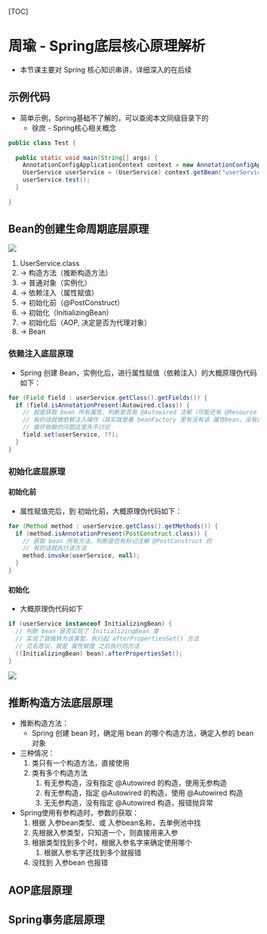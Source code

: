 [TOC]

# 周瑜 - Spring底层核心原理解析

- 本节课主要对 Spring 核心知识串讲，详细深入的在后续

## 示例代码

- 简单示例，Spring基础不了解的，可以查阅本文同级目录下的
  - 徐庶 - Spring核心相关概念

```java
public class Test {
  
  public static void main(String[] args) {
    AnnotationConfigApplicationContext context = new AnnotationConfigApplicationContext(AppConfig.class);
    UserService userService = (UserService) context.getBean("userService");
    userService.test();
  }
  
}
```

## Bean的创建生命周期底层原理

![](https://agefades-note.oss-cn-beijing.aliyuncs.com/1635213100449.png)

1. UserService.class 
2. -> 构造方法（推断构造方法）
3. -> 普通对象（实例化）
4. -> 依赖注入（属性赋值）
5. -> 初始化前（@PostConstruct）
6. -> 初始化（InitializingBean）
7. -> 初始化后（AOP, 决定是否为代理对象）
8. -> Bean

### 依赖注入底层原理

- Spring 创建 Bean，实例化后，进行属性赋值（依赖注入）的大概原理伪代码如下：

```java
for (Field field : userService.getClass().getFields()) {
  if (field.isAnnotationPresent(Autowired.class)) {
    // 就是获取 bean 所有属性，判断是否有 @Autowired 注解（可能还有 @Resource 注解之类等情况）
    // 有的话就做依赖注入操作（其实就是看 beanFactory 里有没有该 属性bean，没有就创建该 属性bean 再赋值）
    // 循环依赖的问题这里先不讨论
    field.set(userService, ??);
  }
}
```

### 初始化底层原理

#### 初始化前

- 属性赋值完后，到 初始化前，大概原理伪代码如下：

```java
for (Method method : userService.getClass().getMethods()) {
  if (method.isAnnotationPresent(PostConstruct.class)) {
    // 获取 bean 所有方法，判断是否有标记注解 @PostConstruct 的
    // 有的话就执行该方法
    method.invoke(userService, null);
  }
}
```

#### 初始化

- 大概原理伪代码如下

```java
if (userService instanceof InitializingBean) {
  // 判断 bean 是否实现了 InitializingBean 类
  // 实现了就强转为该类型，执行起 afterPropertiesSet() 方法
  // 见名思议，就是 属性赋值 之后执行的方法
  ((InitializingBean) bean).afterPropertiesSet();
}
```

![](https://agefades-note.oss-cn-beijing.aliyuncs.com/1635213905476.png)

## 推断构造方法底层原理

- 推断构造方法：
  - Spring 创建 bean 时，确定用 bean 的哪个构造方法，确定入参的 bean 对象
- 三种情况：
  1. 类只有一个构造方法，直接使用
  2. 类有多个构造方法
     1. 有无参构造，没有指定 @Autowired 的构造，使用无参构造
     2. 有无参构造，指定 @Autowired 的构造，使用 @Autowired 构造
     3. 无无参构造，没有指定 @Autowired 构造，报错抛异常
- Spring使用有参构造时，参数的获取：
  1. 根据 入参bean类型、或 入参bean名称，去单例池中找
  2. 先根据入参类型，只知道一个，则直接用来入参
  3. 根据类型找到多个时，根据入参名字来确定使用哪个
     1. 根据入参名字还找到多个就报错
  4. 没找到 入参bean 也报错

## AOP底层原理

## Spring事务底层原理